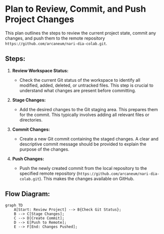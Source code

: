 # Plan to Review, Commit, and Push Project Changes

This plan outlines the steps to review the current project state, commit any changes, and push them to the remote repository `https://github.com/arcaneum/nari-dia-colab.git`.

## Steps:

1.  **Review Workspace Status:**
    *   Check the current Git status of the workspace to identify all modified, added, deleted, or untracked files. This step is crucial to understand what changes are present before committing.

2.  **Stage Changes:**
    *   Add the desired changes to the Git staging area. This prepares them for the commit. This typically involves adding all relevant files or directories.

3.  **Commit Changes:**
    *   Create a new Git commit containing the staged changes. A clear and descriptive commit message should be provided to explain the purpose of the changes.

4.  **Push Changes:**
    *   Push the newly created commit from the local repository to the specified remote repository (`https://github.com/arcaneum/nari-dia-colab.git`). This makes the changes available on GitHub.

## Flow Diagram:

```mermaid
graph TD
    A[Start: Review Project] --> B{Check Git Status};
    B --> C[Stage Changes];
    C --> D[Create Commit];
    D --> E[Push to Remote];
    E --> F[End: Changes Pushed];